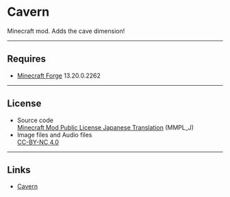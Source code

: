 # Cavern
Minecraft mod. Adds the cave dimension!

----
## Requires
* [Minecraft Forge](http://files.minecraftforge.net/) 13.20.0.2262

----
## License
* Source code  
[Minecraft Mod Public License Japanese Translation](https://dl.dropboxusercontent.com/u/51943112/MMPL_J.txt) (MMPL_J)
* Image files and Audio files  
[CC-BY-NC 4.0](http://creativecommons.org/licenses/by-nc/4.0/)

----
## Links
* [Cavern](http://minecraft.curseforge.com/projects/cavern)

